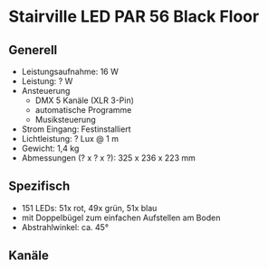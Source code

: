 # Stairville LED PAR 56 Black Floor

## Generell

- Leistungsaufnahme: 16 W
- Leistung: ? W
- Ansteuerung
  - DMX 5 Kanäle (XLR 3-Pin)
  - automatische Programme
  - Musiksteuerung
- Strom Eingang: Festinstalliert
- Lichtleistung: ? Lux @ 1 m
- Gewicht: 1,4 kg
- Abmessungen (? x ? x ?): 325 x 236 x 223 mm

## Spezifisch

- 151 LEDs: 51x rot, 49x grün, 51x blau
- mit Doppelbügel zum einfachen Aufstellen am Boden
- Abstrahlwinkel: ca. 45°

## Kanäle

